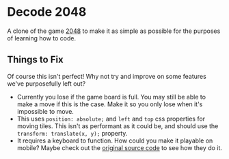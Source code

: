Decode 2048
===========

A clone of the game [2048](https://github.com/gabrielecirulli/2048) to make it as simple as possible for the purposes of learning how to code.

## Things to Fix

Of course this isn't perfect! Why not try and improve on some features we've purposefully left out?

- Currently you lose if the game board is full. You may still be able to make a move if this is the case. Make it so you only lose when it's impossible to move.
- This uses `position: absolute;` and `left` and `top` css properties for moving tiles. This isn't as performant as it could be, and should use the `transform: translate(x, y);` property.
- It requires a keyboard to function. How could you make it playable on mobile? Maybe check out the [original source code](https://github.com/gabrielecirulli/2048/blob/caef60a9a947ba107d83903d4f0dd72ba22f789f/js/keyboard_input_manager.js#L76-L127) to see how they do it.

